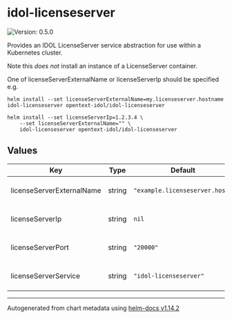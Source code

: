 # idol-licenseserver

![Version: 0.5.0](https://img.shields.io/badge/Version-0.5.0-informational?style=flat-square)

Provides an IDOL LicenseServer service abstraction for use within a Kubernetes cluster.

Note this _does not_ install an instance of a LicenseServer container.

One of licenseServerExternalName or licenseServerIp should be specified e.g.

```
helm install --set licenseServerExternalName=my.licenseserver.hostname idol-licenseserver opentext-idol/idol-licenseserver
```

```
helm install --set licenseServerIp=1.2.3.4 \
    --set licenseServerExternalName="" \
    idol-licenseserver opentext-idol/idol-licenseserver
```

## Values

| Key | Type | Default | Description |
|-----|------|---------|-------------|
| licenseServerExternalName | string | `"example.licenseserver.host"` | External DNS name of a LicenseServer instance |
| licenseServerIp | string | `nil` | IPv4 address of the LicenseServer instance |
| licenseServerPort | string | `"20000"` | ACI port of the LicenseServer instance |
| licenseServerService | string | `"idol-licenseserver"` | Name of the Service/EndpointSlice this chart creates |

----------------------------------------------
Autogenerated from chart metadata using [helm-docs v1.14.2](https://github.com/norwoodj/helm-docs/releases/v1.14.2)